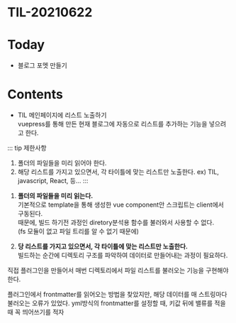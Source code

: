 # TIL-20210622

# Today

- 블로그 포멧 만들기

# Contents

- TIL 메인페이지에 리스트 노출하기  
  vuepress를 통해 만든 현재 블로그에 자동으로 리스트를 추가하는 기능을 넣으려고 한다.

::: tip 제한사항

1. 폴더의 파일들을 미리 읽어야 한다.
2. 해당 리스트를 가지고 있으면서, 각 타이틀에 맞는 리스트만 노출한다. ex) TIL, javascript, React, 등...
   :::

1) **폴더의 파일들을 미리 읽는다.**  
   기본적으로 template을 통해 생성한 vue component안 스크립트는 client에서 구동된다.  
   때문에, 빌드 하기전 과정인 diretory분석용 함수를 불러와서 사용할 수 없다.  
   (fs 모듈이 없고 파일 트리를 알 수 없기 때문에)

2) **당 리스트를 가지고 있으면서, 각 타이틀에 맞는 리스트만 노출한다.**  
   빌드하는 순간에 디렉토리 구조를 파악하여 데이터로 만들어내는 과정이 필요하다.

직접 플러그인을 만들어서 매번 디렉토리에서 파일 리스트를 불러오는 기능을 구현해야 한다.

플러그인에서 frontmatter를 읽어오는 방법을 찾았지만, 해당 데이터를 매 스트링마다 불러오는 오류가 있었다.
yml방식의 frontmatter를 설정할 때, 키값 뒤에 밸류를 적을 때 꼭 띄어쓰기를 적자
